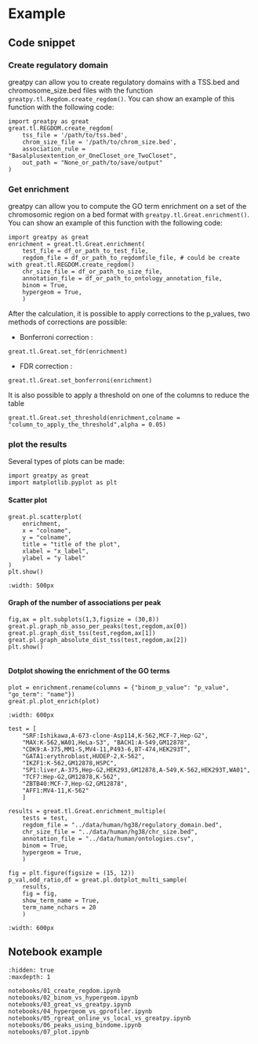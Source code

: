 # Example

## Code snippet

### Create regulatory domain

greatpy can allow you to create regulatory domains with a TSS.bed and chromosome_size.bed files with the function `greatpy.tl.Regdom.create_regdom()`. You can show an example of this function with the following code:

```
import greatpy as great
great.tl.REGDOM.create_regdom(
    tss_file = '/path/to/tss.bed',
    chrom_size_file = '/path/to/chrom_size.bed',
    association_rule = "Basalplusextention_or_OneCloset_ore_TwoCloset",
    out_path = "None_or_path/to/save/output"
)
```

### Get enrichment

greatpy can allow you to compute the GO term enrichment on a set of the chromosomic region on a bed format with `greatpy.tl.Great.enrichment()`. You can show an example of this function with the following code:

```
import greatpy as great
enrichment = great.tl.Great.enrichment(
    test_file = df_or_path_to_test_file,
    regdom_file = df_or_path_to_regdomfile_file, # could be create with great.tl.REGDOM.create_regdom()
    chr_size_file = df_or_path_to_size_file,
    annotation_file = df_or_path_to_ontology_annotation_file,
    binom = True,
    hypergeom = True,
    )
```

After the calculation, it is possible to apply corrections to the p_values, two methods of corrections are possible:

-   Bonferroni correction :

```
great.tl.Great.set_fdr(enrichment)
```

-   FDR correction :

```
great.tl.Great.set_bonferroni(enrichment)
```

It is also possible to apply a threshold on one of the columns to reduce the table

```
great.tl.Great.set_threshold(enrichment,colname = "column_to_apply_the_threshold",alpha = 0.05)
```

### plot the results

Several types of plots can be made:

```
import greatpy as great
import matplotlib.pyplot as plt
```

#### Scatter plot

```
great.pl.scatterplot(
    enrichment,
    x = "colname",
    y = "colname",
    title = "title of the plot",
    xlabel = "x_label",
    ylabel = "y label"
)
plt.show()
```

```{image} _static/output_images/scatterplot.png
:width: 500px
```

#### Graph of the number of associations per peak

```
fig,ax = plt.subplots(1,3,figsize = (30,8))
great.pl.graph_nb_asso_per_peaks(test,regdom,ax[0])
great.pl.graph_dist_tss(test,regdom,ax[1])
great.pl.graph_absolute_dist_tss(test,regdom,ax[2])
plt.show()
```

```{image} _static/output_images/plot1.png

```

#### Dotplot showing the enrichment of the GO terms

```
plot = enrichment.rename(columns = {"binom_p_value": "p_value", "go_term": "name"})
great.pl.plot_enrich(plot)
```

```{image} _static/output_images/dotplot.png
:width: 600px
```

```
test = [
    "SRF:Ishikawa,A-673-clone-Asp114,K-562,MCF-7,Hep-G2",
    "MAX:K-562,WA01,HeLa-S3", "BACH1:A-549,GM12878",
    "CDK9:A-375,MM1-S,MV4-11,P493-6,BT-474,HEK293T",
    "GATA1:erythroblast,HUDEP-2,K-562",
    "IKZF1:K-562,GM12878,HSPC",
    "SP1:liver,A-375,Hep-G2,HEK293,GM12878,A-549,K-562,HEK293T,WA01",
    "TCF7:Hep-G2,GM12878,K-562",
    "ZBTB40:MCF-7,Hep-G2,GM12878",
    "AFF1:MV4-11,K-562"
    ]

results = great.tl.Great.enrichment_multiple(
    tests = test,
    regdom_file = "../data/human/hg38/regulatory_domain.bed",
    chr_size_file = "../data/human/hg38/chr_size.bed",
    annotation_file = "../data/human/ontologies.csv",
    binom = True,
    hypergeom = True,
    )

fig = plt.figure(figsize = (15, 12))
p_val,odd_ratio,df = great.pl.dotplot_multi_sample(
    results,
    fig = fig,
    show_term_name = True,
    term_name_nchars = 20
    )
```

```{image} _static/output_images/multidot.png
:width: 600px
```

## Notebook example

```{toctree}
:hidden: true
:maxdepth: 1

notebooks/01_create_regdom.ipynb
notebooks/02_binom_vs_hypergeom.ipynb
notebooks/03_great_vs_greatpy.ipynb
notebooks/04_hypergeom_vs_gprofiler.ipynb
notebooks/05_rgreat_online_vs_local_vs_greatpy.ipynb
notebooks/06_peaks_using_bindome.ipynb
notebooks/07_plot.ipynb
```
